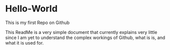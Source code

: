 # Hello-World
This is my first Repo on Github

This ReadMe is a very simple document that currently explains very little since I am yet to understand the complex workings of Github, what is is, and what it is used for. 
